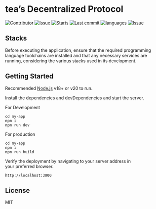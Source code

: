 <h1 class="code-line" data-line-start=0 data-line-end=1 ><a id="teas_Decentralized_Protocol_0"></a>tea’s Decentralized Protocol</h1>
<p class="has-line-data" data-line-start="2" data-line-end="3"><a href="https://img.shields.io/github/contributors/brilliantkid87/tea-testnet?style=flat-squ"><img src="https://img.shields.io/github/contributors/brilliantkid87/testnettea?style=flat-squ" alt="Contributor"></a> <a href="https://img.shields.io/github/issues/brilliantkid87/tea-testnet?style=flat-square"><img src="https://img.shields.io/github/issues/brilliantkid87/tea-testnet?style=flat-square" alt="Issue"></a> <a href="https://img.shields.io/github/stars/brilliantkid87/tea-testnet?style=flat-square"><img src="https://img.shields.io/github/stars/brilliantkid87/tea-testnet?style=flat-square" alt="Starts"></a> <a href="https://img.shields.io/github/last-commit/brilliantkid87/tea-testnet?style=flat-square"><img src="https://img.shields.io/github/last-commit/brilliantkid87/tea-testnet?style=flat-square" alt="Last commit"></a> <a href="https://img.shields.io/github/languages/code-size/brilliantkid87/tea-testnet?style=flat-square"><img src="https://img.shields.io/github/languages/code-size/brilliantkid87/tea-testnet?style=flat-square" alt="languages"></a> <a href="https://img.shields.io/github/license/brilliantkid87/tea-testnet?style=flat-square"><img src="https://img.shields.io/github/license/brilliantkid87/tea-testnet?style=flat-square" alt="Issue"></a></p>
<h2 class="code-line" data-line-start=4 data-line-end=5 ><a id="Stacks_4"></a>Stacks</h2>
<p class="has-line-data" data-line-start="6" data-line-end="7">Before executing the application, ensure that the required programming language toolchains are installed and that any necessary services are running, considering the various stacks used in its development.</p>
<h2 class="code-line" data-line-start=8 data-line-end=9 ><a id="Getting_Started_8"></a>Getting Started</h2>
<p class="has-line-data" data-line-start="10" data-line-end="11">Recommended <a href="https://nodejs.org/">Node.js</a> v18+ or v20 to run.</p>
<p class="has-line-data" data-line-start="12" data-line-end="13">Install the dependencies and devDependencies and start the server.</p>
<p class="has-line-data" data-line-start="14" data-line-end="15">For Development</p>
<pre><code class="has-line-data" data-line-start="16" data-line-end="20" class="language-sh"><span class="hljs-built_in">cd</span> my-app
npm i
npm run dev
</code></pre>
<p class="has-line-data" data-line-start="21" data-line-end="22">For production</p>
<pre><code class="has-line-data" data-line-start="24" data-line-end="28" class="language-sh"><span class="hljs-built_in">cd</span> my-app
npm i
npm run build
</code></pre>
<p class="has-line-data" data-line-start="29" data-line-end="31">Verify the deployment by navigating to your server address in<br>
your preferred browser.</p>
<pre><code class="has-line-data" data-line-start="33" data-line-end="35" class="language-sh">http://localhost:<span class="hljs-number">3000</span>
</code></pre>
<h2 class="code-line" data-line-start=36 data-line-end=37 ><a id="License_36"></a>License</h2>
<p class="has-line-data" data-line-start="38" data-line-end="39">MIT</p>
